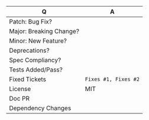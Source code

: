 <!-- 
Before making a PR please make sure to read our contributing guidelines 
https://github.com/PalisadoesFoundation/garnet/blob/master/CONTRIBUTING.md

For any issue references: Add a comma-separated list of a [closing word](https://help.github.com/articles/closing-issues-via-commit-messages/) followed by the ticket number fixed by the PR
-->

| Q                        | A <!--(yes/no) -->
| ------------------------ | ---
| Patch: Bug Fix?          | 
| Major: Breaking Change?  | 
| Minor: New Feature?      | 
| Deprecations?            | 
| Spec Compliancy?         | 
| Tests Added/Pass?        | 
| Fixed Tickets            | `Fixes #1, Fixes #2` <!-- rm the quotes to link the issues -->
| License                  | MIT
| Doc PR                   | <!-- if yes, add `[skip ci]` to your commit message to skip CI builds -->
| Dependency Changes       | 

<!-- Describe your changes below in as much detail as possible -->